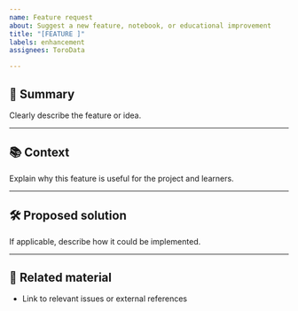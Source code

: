 ```yaml
---
name: Feature request
about: Suggest a new feature, notebook, or educational improvement
title: "[FEATURE ]"
labels: enhancement
assignees: ToroData

---
```


## 🌟 Summary
Clearly describe the feature or idea.

---

## 📚 Context
Explain why this feature is useful for the project and learners.

---

## 🛠 Proposed solution
If applicable, describe how it could be implemented.

---

## 📂 Related material
- Link to relevant issues or external references
